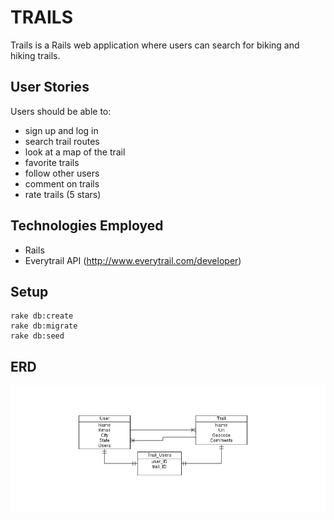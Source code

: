 TRAILS
======
Trails is a Rails web application where users can search for biking and hiking trails.

User Stories
------------
Users should be able to:

 - sign up and log in
 - search trail routes
 - look at a map of the trail
 - favorite trails
 - follow other users
 - comment on trails
 - rate trails (5 stars)

Technologies Employed
------------
 - Rails
 - Everytrail API (http://www.everytrail.com/developer)

Setup
---
	rake db:create
	rake db:migrate
	rake db:seed
 
ERD
------------
![](erd.png)